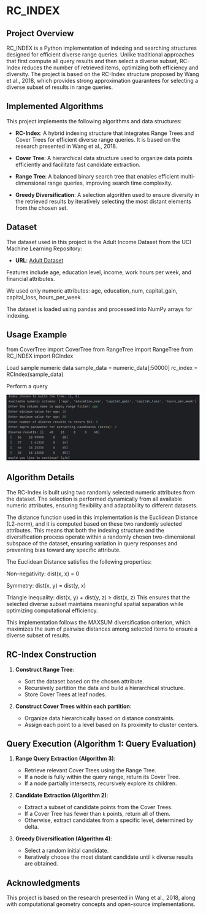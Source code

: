 # RC_INDEX

## Project Overview

RC_INDEX is a Python implementation of indexing and searching structures designed for efficient diverse range queries. Unlike traditional approaches that first compute all query results and then select a diverse subset, RC-Index reduces the number of retrieved items, optimizing both efficiency and diversity. The project is based on the RC-Index structure proposed by Wang et al., 2018, which provides strong approximation guarantees for selecting a diverse subset of results in range queries.

## Implemented Algorithms

This project implements the following algorithms and data structures:

- **RC-Index**: A hybrid indexing structure that integrates Range Trees and Cover Trees for efficient diverse range queries. It is based on the research presented in Wang et al., 2018.
  
- **Cover Tree**: A hierarchical data structure used to organize data points efficiently and facilitate fast candidate extraction.
  
- **Range Tree**: A balanced binary search tree that enables efficient multi-dimensional range queries, improving search time complexity.
  
- **Greedy Diversification**: A selection algorithm used to ensure diversity in the retrieved results by iteratively selecting the most distant elements from the chosen set.

## Dataset

The dataset used in this project is the Adult Income Dataset from the UCI Machine Learning Repository:

- **URL**: [Adult Dataset](https://archive.ics.uci.edu/ml/datasets/adult)

Features include age, education level, income, work hours per week, and financial attributes.

We used only numeric attributes: age, education_num, capital_gain, capital_loss, hours_per_week.

The dataset is loaded using pandas and processed into NumPy arrays for indexing.

## Usage Example

from CoverTree import CoverTree
from RangeTree import RangeTree
from RC_INDEX import RCIndex

Load sample numeric data
sample_data = numeric_data[:50000]
rc_index = RCIndex(sample_data)

 Perform a query

![img.png](img.png)
## Algorithm Details

The RC-Index is built using two randomly selected numeric attributes from the dataset. The selection is performed dynamically from all available numeric attributes, ensuring flexibility and adaptability to different datasets.

The distance function used in this implementation is the Euclidean Distance (L2-norm), and it is computed based on these two randomly selected attributes. This means that both the indexing structure and the diversification process operate within a randomly chosen two-dimensional subspace of the dataset, ensuring variation in query responses and preventing bias toward any specific attribute.

The Euclidean Distance satisfies the following properties:

Non-negativity: dist(x, x) = 0

Symmetry: dist(x, y) = dist(y, x)

Triangle Inequality: dist(x, y) + dist(y, z) ≥ dist(x, z)
This ensures that the selected diverse subset maintains meaningful spatial separation while optimizing computational efficiency.

This implementation follows the MAXSUM diversification criterion, which maximizes the sum of pairwise distances among selected items to ensure a diverse subset of results.


## RC-Index Construction

1. **Construct Range Tree**:
   - Sort the dataset based on the chosen attribute.
   - Recursively partition the data and build a hierarchical structure.
   - Store Cover Trees at leaf nodes.

2. **Construct Cover Trees within each partition**:
   - Organize data hierarchically based on distance constraints.
   - Assign each point to a level based on its proximity to cluster centers.

## Query Execution (Algorithm 1: Query Evaluation)

1. **Range Query Extraction (Algorithm 3)**:
   - Retrieve relevant Cover Trees using the Range Tree.
   - If a node is fully within the query range, return its Cover Tree.
   - If a node partially intersects, recursively explore its children.

2. **Candidate Extraction (Algorithm 2)**:
   - Extract a subset of candidate points from the Cover Trees.
   - If a Cover Tree has fewer than `k` points, return all of them.
   - Otherwise, extract candidates from a specific level, determined by delta.

3. **Greedy Diversification (Algorithm 4)**:
   - Select a random initial candidate.
   - Iteratively choose the most distant candidate until `k` diverse results are obtained.

## Acknowledgments
This project is based on the research presented in Wang et al., 2018, along with computational geometry concepts and open-source implementations.
